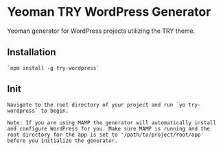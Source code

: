 # Yeoman TRY WordPress Generator

Yeoman generator for WordPress projects utilizing the TRY theme.

## Installation

    `npm install -g try-wordpress`

## Init

    Navigate to the root directory of your project and run `yo try-wordpress` to begin.

    Note: If you are using MAMP the generator will automatically install and configure WordPress for you. Make sure MAMP is running and the root directory for the app is set to '/path/to/project/root/app' before you initialize the generator.